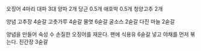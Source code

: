 오징어 4마리
대파 3대
양파 2개
당근 0.5개
애호박 0.5개
청양고추 2개

양념
고추장 4숟갈
고춧가루 4숟갈
물엿 6숟갈
굴소스 2숟갈
다진 마늘 2숟갈

양념을 만들어 숙성 수 손질한 오징어를 재운다.
팬에 식용유 6숟갈 넣고 야채를 먼저 볶는다.
진간장 3숟갈